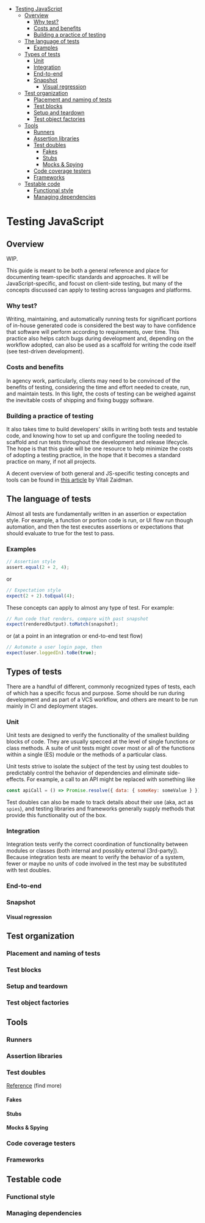 <!-- START doctoc generated TOC please keep comment here to allow auto update -->
<!-- DON'T EDIT THIS SECTION, INSTEAD RE-RUN doctoc TO UPDATE -->


- [Testing JavaScript](#testing-javascript)
  - [Overview](#overview)
    - [Why test?](#why-test)
    - [Costs and benefits](#costs-and-benefits)
    - [Building a practice of testing](#building-a-practice-of-testing)
  - [The language of tests](#the-language-of-tests)
    - [Examples](#examples)
  - [Types of tests](#types-of-tests)
    - [Unit](#unit)
    - [Integration](#integration)
    - [End-to-end](#end-to-end)
    - [Snapshot](#snapshot)
      - [Visual regression](#visual-regression)
  - [Test organization](#test-organization)
    - [Placement and naming of tests](#placement-and-naming-of-tests)
    - [Test blocks](#test-blocks)
    - [Setup and teardown](#setup-and-teardown)
    - [Test object factories](#test-object-factories)
  - [Tools](#tools)
    - [Runners](#runners)
    - [Assertion libraries](#assertion-libraries)
    - [Test doubles](#test-doubles)
      - [Fakes](#fakes)
      - [Stubs](#stubs)
      - [Mocks & Spying](#mocks--spying)
    - [Code coverage testers](#code-coverage-testers)
    - [Frameworks](#frameworks)
  - [Testable code](#testable-code)
    - [Functional style](#functional-style)
    - [Managing dependencies](#managing-dependencies)

<!-- END doctoc generated TOC please keep comment here to allow auto update -->

# Testing JavaScript

## Overview

WIP.

This guide is meant to be both a general reference and place for documenting team-specific standards and approaches. It will be JavaScript-specific, and focust on client-side testing, but many of the concepts discussed can apply to testing across languages and platforms.

### Why test?

Writing, maintaining, and automatically running tests for significant portions of in-house generated code is considered the best way to have confidence that software will perform according to requirements, over time. This practice also helps catch bugs during development and, depending on the workflow adopted, can also be used as a scaffold for writing the code itself (see test-driven development).

### Costs and benefits

In agency work, particularly, clients may need to be convinced of the benefits of testing, considering the time and effort needed to create, run, and maintain tests. In this light, the costs of testing can be weighed against the inevitable costs of shipping and fixing buggy software.

### Building a practice of testing

It also takes time to build developers' skills in writing both tests and testable code, and knowing how to set up and configure the tooling needed to scaffold and run tests throughout the development and release lifecycle. The hope is that this guide will be one resource to help minimize the costs of adopting a testing practice, in the hope that it becomes a standard practice on many, if not all projects.

<!---
(@TODO - Decide whether to keep the following reference)
-->

A decent overview of both general and JS-specific testing concepts and tools can be found in [this article](https://medium.com/welldone-software/an-overview-of-javascript-testing-in-2019-264e19514d0a) by Vitali Zaidman.

## The language of tests

Almost all tests are fundamentally written in an assertion or expectation style. For example, a function or portion code is run, or UI flow run though automation, and then the test executes assertions or expectations that should evaluate to true for the test to pass.

### Examples

```js
// Assertion style
assert.equal(2 + 2, 4);
```

or

```js
// Expectation style
expect(2 + 2).toEqual(4);
```

These concepts can apply to almost any type of test. For example:

```js
// Run code that renders, compare with past snapshot
expect(renderedOutput).toMatch(snapshot);
```

or (at a point in an integration or end-to-end test flow)

```js
// Automate a user login page, then
expect(user.loggedIn).toBe(true);
```

## Types of tests

There are a handful of different, commonly recognized types of tests, each of which has a specific focus and purpose. Some should be run during development and as part of a VCS workflow, and others are meant to be run mainly in CI and deployment stages.

### Unit

Unit tests are designed to verify the functionality of the smallest building blocks of code. They are usually specced at the level of single functions or class methods. A suite of unit tests might cover most or all of the functions within a single (ES) module or the methods of a particular class.

Unit tests strive to isolate the subject of the test by using test doubles to predictably control the behavior of dependencies and eliminate side-effects. For example, a call to an API might be replaced with something like

```js
const apiCall = () => Promise.resolve({ data: { someKey: someValue } });
```

Test doubles can also be made to track details about their use (aka, act as `spies`), and testing libraries and frameworks generally supply methods that provide this functionality out of the box.

### Integration

Integration tests verify the correct coordination of functionality between modules or classes (both internal and possibly external [3rd-party]). Because integration tests are meant to verify the behavior of a system, fewer or maybe no units of code involved in the test may be substituted with test doubles.

### End-to-end

### Snapshot

#### Visual regression

## Test organization

### Placement and naming of tests

### Test blocks

### Setup and teardown

### Test object factories

## Tools

### Runners

### Assertion libraries

### Test doubles

[Reference](https://blog.pragmatists.com/test-doubles-fakes-mocks-and-stubs-1a7491dfa3da) (find more)

#### Fakes

#### Stubs

#### Mocks & Spying

### Code coverage testers

### Frameworks

## Testable code

### Functional style

### Managing dependencies
